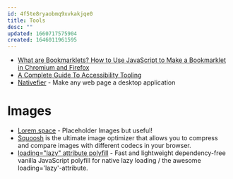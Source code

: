 ```yaml
---
id: 4f5te8ryaobmq9xvkakjqe0
title: Tools
desc: ""
updated: 1660717575904
created: 1646011961595
---
```


- [What are Bookmarklets? How to Use JavaScript to Make a Bookmarklet in Chromium and Firefox](https://www.freecodecamp.org/news/what-are-bookmarklets/)
- [A Complete Guide To Accessibility Tooling](https://www.smashingmagazine.com/2021/06/complete-guide-accessibility-tooling/)
- [Nativefier](https://github.com/nativefier/nativefier) - Make any web page a desktop application

# Images

- [Lorem.space](https://github.com/manasky/lorem.space) - Placeholder Images but useful!
- [Squoosh](https://squoosh.app/) is the ultimate image optimizer that allows you to compress and compare images with different codecs in your browser.
- [loading="lazy" attribute polyfill](https://github.com/mfranzke/loading-attribute-polyfill) - Fast and lightweight dependency-free vanilla JavaScript polyfill for native lazy loading / the awesome loading='lazy'-attribute.
